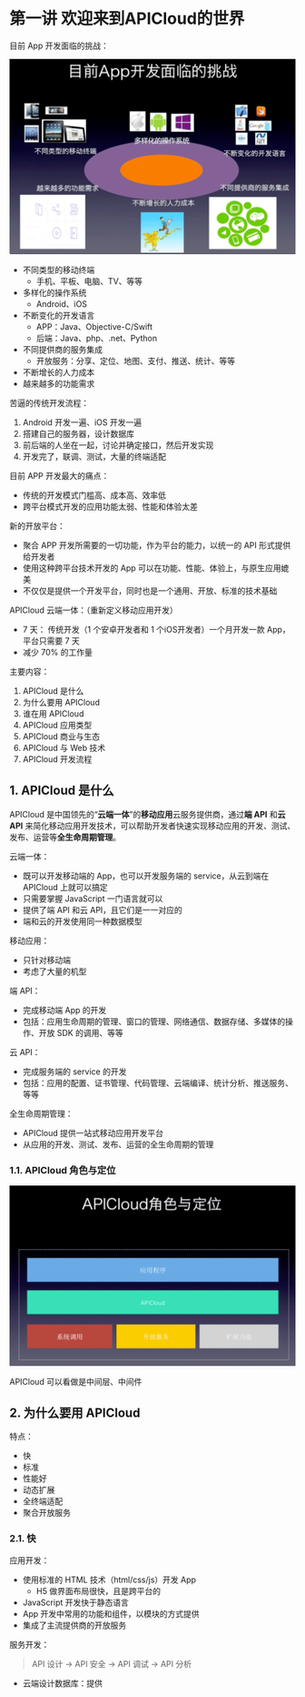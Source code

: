 # 第一讲 欢迎来到APICloud的世界

目前 App 开发面临的挑战：

![1-1.png](./images/1-1.png)

* 不同类型的移动终端
  * 手机、平板、电脑、TV、等等
* 多样化的操作系统
  * Android、iOS
* 不断变化的开发语言
  * APP：Java、Objective-C/Swift
  * 后端：Java、php、.net、Python
* 不同提供商的服务集成
  * 开放服务：分享、定位、地图、支付、推送、统计、等等
* 不断增长的人力成本
* 越来越多的功能需求

苦逼的传统开发流程：

1. Android 开发一遍、iOS 开发一遍
2. 搭建自己的服务器，设计数据库
3. 前后端的人坐在一起，讨论并确定接口，然后开发实现
4. 开发完了，联调、测试，大量的终端适配

目前 APP 开发最大的痛点：

* 传统的开发模式门槛高、成本高、效率低
* 跨平台模式开发的应用功能太弱、性能和体验太差

新的开放平台：

* 聚合 APP 开发所需要的一切功能，作为平台的能力，以统一的 API 形式提供给开发者
* 使用这种跨平台技术开发的 App 可以在功能、性能、体验上，与原生应用媲美
* 不仅仅是提供一个开发平台，同时也是一个通用、开放、标准的技术基础

APICloud 云端一体：（重新定义移动应用开发）

* 7 天： 传统开发（1 个安卓开发者和 1 个iOS开发者）一个月开发一款 App，平台只需要 7 天
* 减少 70% 的工作量

主要内容：

1. APICloud 是什么
2. 为什么要用 APICloud
3. 谁在用 APICloud
4. APICloud 应用类型
5. APICloud 商业与生态
6. APICloud 与 Web 技术
7. APICloud 开发流程

## 1. APICloud 是什么

APICloud 是中国领先的“**云端一体**”的**移动应用**云服务提供商，通过**端 API** 和**云 API** 来简化移动应用开发技术，可以帮助开发者快速实现移动应用的开发、测试、发布、运营等**全生命周期管理**。

云端一体：

* 既可以开发移动端的 App，也可以开发服务端的 service，从云到端在 APICloud 上就可以搞定
* 只需要掌握 JavaScript 一门语言就可以
* 提供了端 API 和云 API，且它们是一一对应的
* 端和云的开发使用同一种数据模型

移动应用：

* 只针对移动端
* 考虑了大量的机型

端 API：

* 完成移动端 App 的开发
* 包括：应用生命周期的管理、窗口的管理、网络通信、数据存储、多媒体的操作、开放 SDK 的调用、等等

云 API：

* 完成服务端的 service 的开发
* 包括：应用的配置、证书管理、代码管理、云端编译、统计分析、推送服务、等等

全生命周期管理：

* APICloud 提供一站式移动应用开发平台
* 从应用的开发、测试、发布、运营的全生命周期的管理

### 1.1. APICloud 角色与定位

![1-2.png](./images/1-2.png)

APICloud 可以看做是中间层、中间件

## 2. 为什么要用 APICloud

特点：

* 快
* 标准
* 性能好
* 动态扩展
* 全终端适配
* 聚合开放服务

### 2.1. 快

应用开发：

* 使用标准的 HTML 技术（html/css/js）开发 App
  * H5 做界面布局很快，且是跨平台的
* JavaScript 开发快于静态语言
* App 开发中常用的功能和组件，以模块的方式提供
* 集成了主流提供商的开放服务

服务开发：

>API 设计 -> API 安全 -> API 调试 -> API 分析

* 云端设计数据库：提供
